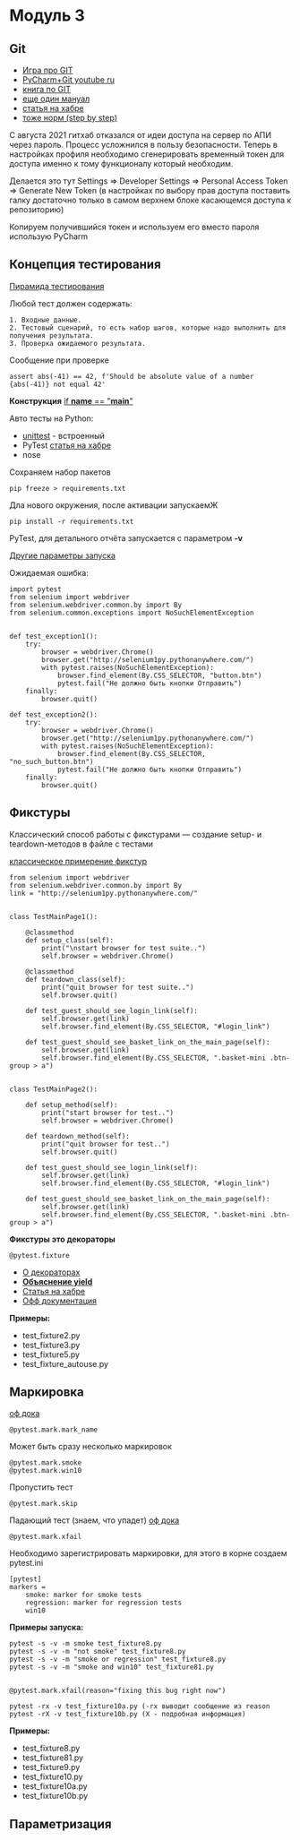 # Модуль 3

## Git
+ [Игра про GIT](https://learngitbranching.js.org/?locale=ru_RU )
+ [PyCharm+Git youtube ru](https://www.youtube.com/watch?v=9VKKZNqzPcE)
+ [книга по GIT](https://git-scm.com/book/ru/v2/)
+ [еще один мануал](http://www-cs-students.stanford.edu/~blynn/gitmagic/intl/ru/index.html)
+ [статья на хабре](https://habr.com/ru/company/intel/blog/344962/)
+ [тоже норм (step by step)](https://githowto.com/ru)


С августа 2021 гитхаб отказался от идеи доступа на сервер по АПИ через пароль. Процесс усложнился в пользу безопасности. Теперь в настройках профиля необходимо сгенерировать временный токен для доступа именно к тому функционалу который необходим.

Делается это тут Settings  => Developer Settings => Personal Access Token => Generate New Token (в настройках по выбору прав доступа поставить галку достаточно только в самом верхнем блоке касающемся доступа к репозиторию)

Копируем получившийся токен и используем его вместо пароля
использую PyCharm

## Концепция тестирования

[Пирамида тестирования](https://habr.com/ru/post/358950/)

Любой тест должен содержать:

    1. Входные данные.
    2. Тестовый сценарий, то есть набор шагов, которые надо выполнить для получения результата.
    3. Проверка ожидаемого результата.

Сообщение при проверке
    
    assert abs(-41) == 42, f'Should be absolute value of a number {abs(-41)} not equal 42'

**Конструкция** [if __name__ == "__main__"](https://www.youtube.com/watch?v=cW_-zGG4ef4)

Авто тесты на Python:
+ [unittest](https://docs.python.org/3/library/unittest.html) - встроенный
+ PyTest [статья на хабре](https://habr.com/ru/post/269759/)
+ nose

Сохраняем набор пакетов

    pip freeze > requirements.txt

Дла нового окружения, после активации запускаемЖ
    
    pip install -r requirements.txt

PyTest, для детального отчёта запускается с параметром **-v**

[Другие параметры запуска](https://gist.github.com/amatellanes/12136508b816469678c2)

Ожидаемая ошибка:
    
    import pytest
    from selenium import webdriver
    from selenium.webdriver.common.by import By
    from selenium.common.exceptions import NoSuchElementException
    
    
    def test_exception1():
        try:
            browser = webdriver.Chrome()
            browser.get("http://selenium1py.pythonanywhere.com/")
            with pytest.raises(NoSuchElementException):
                browser.find_element(By.CSS_SELECTOR, "button.btn")
                pytest.fail("Не должно быть кнопки Отправить")
        finally: 
            browser.quit()
    
    def test_exception2():
        try:
            browser = webdriver.Chrome()
            browser.get("http://selenium1py.pythonanywhere.com/")
            with pytest.raises(NoSuchElementException):
                browser.find_element(By.CSS_SELECTOR, "no_such_button.btn")
                pytest.fail("Не должно быть кнопки Отправить")
        finally: 
            browser.quit()


## Фикстуры

Классический способ работы с фикстурами — создание setup- и teardown-методов в файле с тестами

[классическое примерение фикстур](https://docs.pytest.org/en/latest/how-to/xunit_setup.html)

    from selenium import webdriver
    from selenium.webdriver.common.by import By
    link = "http://selenium1py.pythonanywhere.com/"
    
    
    class TestMainPage1():
    
        @classmethod
        def setup_class(self):
            print("\nstart browser for test suite..")
            self.browser = webdriver.Chrome()
    
        @classmethod
        def teardown_class(self):
            print("quit browser for test suite..")
            self.browser.quit()
    
        def test_guest_should_see_login_link(self):
            self.browser.get(link)
            self.browser.find_element(By.CSS_SELECTOR, "#login_link")
    
        def test_guest_should_see_basket_link_on_the_main_page(self):
            self.browser.get(link)
            self.browser.find_element(By.CSS_SELECTOR, ".basket-mini .btn-group > a")
    
    
    class TestMainPage2():
    
        def setup_method(self):
            print("start browser for test..")
            self.browser = webdriver.Chrome()
    
        def teardown_method(self):
            print("quit browser for test..")
            self.browser.quit()
    
        def test_guest_should_see_login_link(self):
            self.browser.get(link)
            self.browser.find_element(By.CSS_SELECTOR, "#login_link")
    
        def test_guest_should_see_basket_link_on_the_main_page(self):
            self.browser.get(link)
            self.browser.find_element(By.CSS_SELECTOR, ".basket-mini .btn-group > a")


**Фикстуры это декораторы**
    
    @pytest.fixture

+ [О декораторах](https://pythonworld.ru/osnovy/dekoratory.html)
+ **[Объяснение yield](https://www.youtube.com/watch?v=ZjaVrzOkpZk)**
+ [Статья на хабре](https://habr.com/ru/company/yandex/blog/242795/)
+ [Офф документация](https://docs.pytest.org/en/stable/explanation/fixtures.html)

**Примеры:**
+ test_fixture2.py
+ test_fixture3.py
+ test_fixture5.py
+ test_fixture_autouse.py


## Маркировка

[оф дока](https://pytest.org/en/stable/how-to/skipping.html)

    @pytest.mark.mark_name

Может быть сразу несколько маркировок

    @pytest.mark.smoke
    @pytest.mark.win10

Пропустить тест

    @pytest.mark.skip

Падающий тест (знаем, что упадет)
[оф дока](https://docs.pytest.org/en/latest/reference/reference.html#pytest.mark.xfail)

    @pytest.mark.xfail

Необходимо зарегистрировать маркировки, для этого в корне создаем pytest.ini 

    [pytest]
    markers =
        smoke: marker for smoke tests
        regression: marker for regression tests
        win10

**Примеры запуска:**

    pytest -s -v -m smoke test_fixture8.py
    pytest -s -v -m "not smoke" test_fixture8.py
    pytest -s -v -m "smoke or regression" test_fixture8.py
    pytest -s -v -m "smoke and win10" test_fixture81.py
    

    @pytest.mark.xfail(reason="fixing this bug right now")

    pytest -rx -v test_fixture10a.py (-rx выводит сообщение из reason
    pytest -rX -v test_fixture10b.py (X - подробная информация)

**Примеры:**
+ test_fixture8.py
+ test_fixture81.py
+ test_fixture9.py
+ test_fixture10.py
+ test_fixture10a.py
+ test_fixture10b.py

## Параметризация

